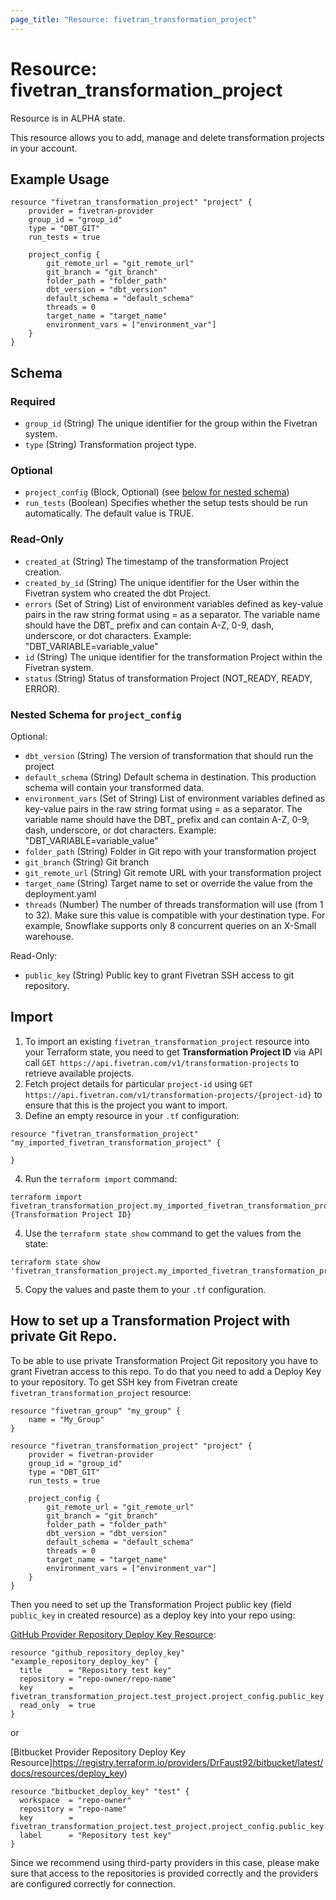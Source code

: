 ```yaml
---
page_title: "Resource: fivetran_transformation_project"
---
```


# Resource: fivetran_transformation_project

Resource is in ALPHA state.

This resource allows you to add, manage and delete transformation projects in your account. 

## Example Usage

```hcl
resource "fivetran_transformation_project" "project" {
    provider = fivetran-provider
    group_id = "group_id"
    type = "DBT_GIT"
    run_tests = true

    project_config {
        git_remote_url = "git_remote_url"
        git_branch = "git_branch"
        folder_path = "folder_path"
        dbt_version = "dbt_version"
        default_schema = "default_schema"
        threads = 0
        target_name = "target_name"
        environment_vars = ["environment_var"]
    }
}
```

<!-- schema generated by tfplugindocs -->
## Schema

### Required

- `group_id` (String) The unique identifier for the group within the Fivetran system.
- `type` (String) Transformation project type.

### Optional

- `project_config` (Block, Optional) (see [below for nested schema](#nestedblock--project_config))
- `run_tests` (Boolean) Specifies whether the setup tests should be run automatically. The default value is TRUE.

### Read-Only

- `created_at` (String) The timestamp of the transformation Project creation.
- `created_by_id` (String) The unique identifier for the User within the Fivetran system who created the dbt Project.
- `errors` (Set of String) List of environment variables defined as key-value pairs in the raw string format using = as a separator. The variable name should have the DBT_ prefix and can contain A-Z, 0-9, dash, underscore, or dot characters. Example: "DBT_VARIABLE=variable_value"
- `id` (String) The unique identifier for the transformation Project within the Fivetran system.
- `status` (String) Status of transformation Project (NOT_READY, READY, ERROR).

<a id="nestedblock--project_config"></a>
### Nested Schema for `project_config`

Optional:

- `dbt_version` (String) The version of transformation that should run the project
- `default_schema` (String) Default schema in destination. This production schema will contain your transformed data.
- `environment_vars` (Set of String) List of environment variables defined as key-value pairs in the raw string format using = as a separator. The variable name should have the DBT_ prefix and can contain A-Z, 0-9, dash, underscore, or dot characters. Example: "DBT_VARIABLE=variable_value"
- `folder_path` (String) Folder in Git repo with your transformation project
- `git_branch` (String) Git branch
- `git_remote_url` (String) Git remote URL with your transformation project
- `target_name` (String) Target name to set or override the value from the deployment.yaml
- `threads` (Number) The number of threads transformation will use (from 1 to 32). Make sure this value is compatible with your destination type. For example, Snowflake supports only 8 concurrent queries on an X-Small warehouse.

Read-Only:

- `public_key` (String) Public key to grant Fivetran SSH access to git repository.

## Import

1. To import an existing `fivetran_transformation_project` resource into your Terraform state, you need to get **Transformation Project ID** via API call `GET https://api.fivetran.com/v1/transformation-projects` to retrieve available projects.
2. Fetch project details for particular `project-id` using `GET https://api.fivetran.com/v1/transformation-projects/{project-id}` to ensure that this is the project you want to import.
3. Define an empty resource in your `.tf` configuration:

```hcl
resource "fivetran_transformation_project" "my_imported_fivetran_transformation_project" {

}
```

4. Run the `terraform import` command:

```
terraform import fivetran_transformation_project.my_imported_fivetran_transformation_project {Transformation Project ID}
```

4. Use the `terraform state show` command to get the values from the state:

```
terraform state show 'fivetran_transformation_project.my_imported_fivetran_transformation_project'
```

5. Copy the values and paste them to your `.tf` configuration.


## How to set up a Transformation Project with private Git Repo.

To be able to use private Transformation Project Git repository you have to grant Fivetran access to this repo.
To do that you need to add a Deploy Key to your repository. 
To get SSH key from Fivetran create `fivetran_transformation_project` resource:

```hcl
resource "fivetran_group" "my_group" {
    name = "My_Group"
}

resource "fivetran_transformation_project" "project" {
    provider = fivetran-provider
    group_id = "group_id"
    type = "DBT_GIT"
    run_tests = true

    project_config {
        git_remote_url = "git_remote_url"
        git_branch = "git_branch"
        folder_path = "folder_path"
        dbt_version = "dbt_version"
        default_schema = "default_schema"
        threads = 0
        target_name = "target_name"
        environment_vars = ["environment_var"]
    }
}
```

Then you need to set up the Transformation Project public key (field `public_key` in created resource) as a deploy key into your repo using:

[GitHub Provider Repository Deploy Key Resource](https://registry.terraform.io/providers/integrations/github/latest/docs/resources/repository_deploy_key):
```hcl
resource "github_repository_deploy_key" "example_repository_deploy_key" {
  title      = "Repository test key"
  repository = "repo-owner/repo-name"
  key        = fivetran_transformation_project.test_project.project_config.public_key
  read_only  = true
}
```

or

[Bitbucket Provider Repository Deploy Key Resource]https://registry.terraform.io/providers/DrFaust92/bitbucket/latest/docs/resources/deploy_key)
```hcl
resource "bitbucket_deploy_key" "test" {
  workspace  = "repo-owner"
  repository = "repo-name"  
  key        = fivetran_transformation_project.test_project.project_config.public_key
  label      = "Repository test key"
}
```

Since we recommend using third-party providers in this case, please make sure that access to the repositories is provided correctly and the providers are configured correctly for connection.